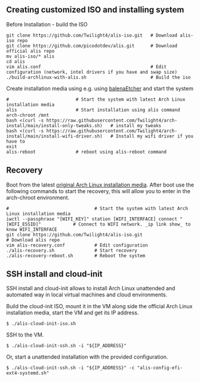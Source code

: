 ## Creating customized ISO and installing system
Before Installation - build the ISO
```
git clone https://github.com/Twilight4/alis-iso.git   # Download alis-iso repo
git clone https://github.com/picodotdev/alis.git      # Download official alis repo
mv alis-iso/* alis
cd alis
vim alis.conf                                         # Edit configuration (network, intel drivers if you have and swap size)
./build-archlinux-with-alis.sh                        # Build the iso
```

Create installation media using e.g. using [balenaEtcher](https://www.balena.io/etcher/) and start the system
```
#                         # Start the system with latest Arch Linux installation media
alis                      # Start installation using alis command
arch-chroot /mnt
bash <(curl -s https://raw.githubusercontent.com/Twilight4/arch-install/main/install-only-tweaks.sh)   # install my tweaks
bash <(curl -s https://raw.githubusercontent.com/Twilight4/arch-install/main/install-wifi-driver.sh)   # Install my wifi driver if you have to
exit
alis-reboot               # reboot using alis-reboot command
```

## Recovery
Boot from the latest <a href="https://www.archlinux.org/download/">original Arch Linux installation media</a>. After boot use the following commands to start the recovery, this will allow you to enter in the arch-chroot environment.

```
#                                # Start the system with latest Arch Linux installation media
iwctl --passphrase "[WIFI_KEY]" station [WIFI_INTERFACE] connect "[WIFI_ESSID]"            # Connect to WIFI network. _ip link show_ to know WIFI_INTERFACE
git clone https://github.com/Twilight4/alis-iso.git                                        # Download alis repo
vim alis-recovery.conf           # Edit configuration
./alis-recovery.sh               # Start recovery
./alis-recovery-reboot.sh        # Reboot the system
```

## SSH install and cloud-init

SSH install and cloud-init allows to install Arch Linux unattended and automated way in local virtual machines and cloud environments.

Build the cloud-init ISO, mount it in the VM along side the official Arch Linux installation media, start the VM and get its IP address.

```
$ ./alis-cloud-init-iso.sh
```

SSH to the VM.

```
$ ./alis-cloud-init-ssh.sh -i "${IP_ADDRESS}"
```

Or, start a unattended installation with the provided configuration.

```
$ ./alis-cloud-init-ssh.sh -i "${IP_ADDRESS}" -c "alis-config-efi-ext4-systemd.sh"
```

